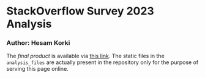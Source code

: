 # StackOverflow Survey 2023 Analysis
### Author: Hesam Korki



The *final product* is available via [this link](https://hesamkorki.github.io/stackoverflow-analysis/). The static files in the `analysis_files` are actually present in the repository only for the purpose of serving this page online. 
